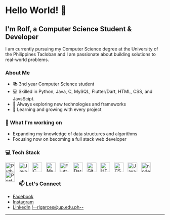 # Hello World! 👋

## I'm Rolf, a Computer Science Student & Developer

I am currently pursuing my Computer Science degree at the University of the Philippines Tacloban and I am passionate about building solutions to real-world problems.

### About Me
- 📚 3nd year Computer Science student
- 💻 Skilled in Python, Java, C, MySQL, Flutter/Dart, HTML, CSS, and JavsScipt.
- 🚀 Always exploring new technologies and frameworks
- 🌱 Learning and growing with every project

### 🔭 What I'm working on
- Expanding my knowledge of data structures and algorithms
- Focusing now on becoming a full stack web developer 

### 💻 Tech Stack

<img align="left" alt="Python" width="30px" style="padding-right:10px;" src="https://cdn.jsdelivr.net/gh/devicons/devicon/icons/python/python-plain.svg" />
<img align="left" alt="Java" width="30px" style="padding-right:10px;" src="https://cdn.jsdelivr.net/gh/devicons/devicon/icons/java/java-original.svg"/>
<img align="left" alt="C" width="30px" style="padding-right:10px;" src="https://cdn.jsdelivr.net/gh/devicons/devicon@latest/icons/c/c-original.svg" />   
<img align="left" alt="MySQL" width="30px" style="padding-right:10px;" src="https://cdn.jsdelivr.net/gh/devicons/devicon@latest/icons/mysql/mysql-original.svg" />
<img align="left" alt="Flutter" width="30px" style="padding-right:10px;" src="https://cdn.jsdelivr.net/gh/devicons/devicon@latest/icons/flutter/flutter-original.svg" />
<img align="left" alt="Dart" width="30px" style="padding-right:10px;" src="https://cdn.jsdelivr.net/gh/devicons/devicon@latest/icons/dart/dart-original.svg" />
<img align="left" alt="GitHub" width="30px" style="padding-right:10px;" src="https://cdn.jsdelivr.net/gh/devicons/devicon/icons/github/github-original.svg" />
<img align="left" alt="HTML 5" width="30px" style="padding-right:10px;" src="https://cdn.jsdelivr.net/gh/devicons/devicon@latest/icons/html5/html5-original.svg" />
<img align="left" alt="CSS 3" width="30px" style="padding-right:10px;" src="https://cdn.jsdelivr.net/gh/devicons/devicon@latest/icons/css3/css3-original.svg" />
<img align="left" alt="JavaScript" width="30px" style="padding-right:10px;" src="https://cdn.jsdelivr.net/gh/devicons/devicon@latest/icons/javascript/javascript-original.svg" />
<img align="left" alt="nodejs" width="30px" style="padding-right:10px;" src="https://cdn.jsdelivr.net/gh/devicons/devicon@latest/icons/nodejs/nodejs-original.svg" />
<img align="left" alt="PostgreSQL" width="30px" style="padding-right:10px;" src="https://cdn.jsdelivr.net/gh/devicons/devicon@latest/icons/postgresql/postgresql-original.svg" />
<br />

#

### 📫 Let's Connect
- [Facebook](https://www.facebook.com/rolfgenree11.garces) <!--https://www.facebook.com/rolfgenree11.garces/-->
- [Instagram](https://www.instagram.com/rolpppp/)
- [LinkedIn](https://www.linkedin.com/in/rolf-genree-garces-b41316322) <!--https://www.linkedin.com/in/rolf-genree-garces-b41316322/--> <!--rlgarces@up.edu.ph-->

---
